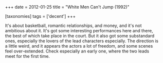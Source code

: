 +++
date = 2012-01-25
title = "White Men Can't Jump (1992)"

[taxonomies]
tags = ['decent']
+++

It\'s about basketball, romantic relationships, and money, and it\'s not
ambitious about it. It\'s got some interesting performances here and
there, the best of which take place in the court. But it also got some
substandard ones, especially the lovers of the lead characters
especially. The direction is a little weird, and it appears the actors a
lot of freedom, and some scenes feel over-extended. Check especially an
early one, where the two leads meet for the first time.
